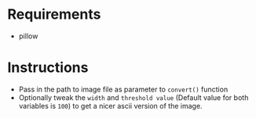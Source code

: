 # Requirements
- pillow
#  
# Instructions
- Pass in the path to image file as parameter to `convert()` function
- Optionally tweak the `width` and `threshold value` (Default value for both variables is `100`) to get a nicer ascii version of the image.
